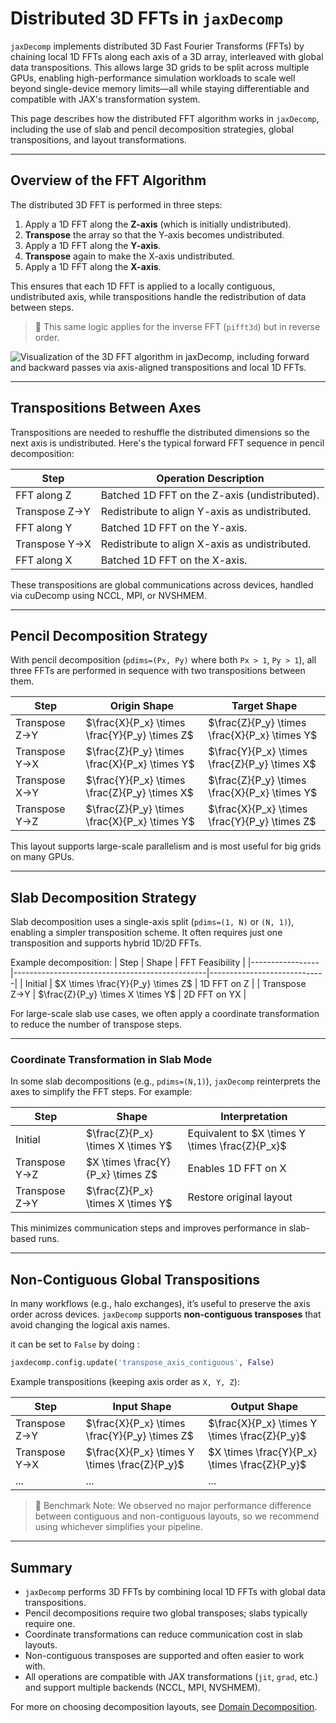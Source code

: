 # Distributed 3D FFTs in `jaxDecomp`

`jaxDecomp` implements distributed 3D Fast Fourier Transforms (FFTs) by chaining local 1D FFTs along each axis of a 3D array, interleaved with global data transpositions. This allows large 3D grids to be split across multiple GPUs, enabling high-performance simulation workloads to scale well beyond single-device memory limits—all while staying differentiable and compatible with JAX's transformation system.

This page describes how the distributed FFT algorithm works in `jaxDecomp`, including the use of slab and pencil decomposition strategies, global transpositions, and layout transformations.

---

## Overview of the FFT Algorithm

The distributed 3D FFT is performed in three steps:

1. Apply a 1D FFT along the **Z-axis** (which is initially undistributed).
2. **Transpose** the array so that the Y-axis becomes undistributed.
3. Apply a 1D FFT along the **Y-axis**.
4. **Transpose** again to make the X-axis undistributed.
5. Apply a 1D FFT along the **X-axis**.

This ensures that each 1D FFT is applied to a locally contiguous, undistributed axis, while transpositions handle the redistribution of data between steps.

> 🔄 This same logic applies for the inverse FFT (`pifft3d`) but in reverse order.

![Visualization of the 3D FFT algorithm in `jaxDecomp`, including forward and backward passes via axis-aligned transpositions and local 1D FFTs.](../joss-paper/assets/fft.svg)

---

## Transpositions Between Axes

Transpositions are needed to reshuffle the distributed dimensions so the next axis is undistributed. Here's the typical forward FFT sequence in pencil decomposition:

| Step            | Operation Description                                      |
|------------------|------------------------------------------------------------|
| FFT along Z      | Batched 1D FFT on the Z-axis (undistributed).             |
| Transpose Z→Y    | Redistribute to align Y-axis as undistributed.            |
| FFT along Y      | Batched 1D FFT on the Y-axis.                             |
| Transpose Y→X    | Redistribute to align X-axis as undistributed.            |
| FFT along X      | Batched 1D FFT on the X-axis.                             |

These transpositions are global communications across devices, handled via cuDecomp using NCCL, MPI, or NVSHMEM.

---

## Pencil Decomposition Strategy

With pencil decomposition (`pdims=(Px, Py)` where both `Px > 1`, `Py > 1`), all three FFTs are performed in sequence with two transpositions between them.

| Step             | Origin Shape                                  | Target Shape                                   |
|------------------|------------------------------------------------|------------------------------------------------|
| Transpose Z→Y    | $\frac{X}{P_x} \times \frac{Y}{P_y} \times Z$ | $\frac{Z}{P_y} \times \frac{X}{P_x} \times Y$ |
| Transpose Y→X    | $\frac{Z}{P_y} \times \frac{X}{P_x} \times Y$ | $\frac{Y}{P_x} \times \frac{Z}{P_y} \times X$ |
| Transpose X→Y    | $\frac{Y}{P_x} \times \frac{Z}{P_y} \times X$ | $\frac{Z}{P_y} \times \frac{X}{P_x} \times Y$ |
| Transpose Y→Z    | $\frac{Z}{P_y} \times \frac{X}{P_x} \times Y$ | $\frac{X}{P_x} \times \frac{Y}{P_y} \times Z$ |

This layout supports large-scale parallelism and is most useful for big grids on many GPUs.

---

## Slab Decomposition Strategy

Slab decomposition uses a single-axis split (`pdims=(1, N)` or `(N, 1)`), enabling a simpler transposition scheme. It often requires just one transposition and supports hybrid 1D/2D FFTs.

Example decomposition:
| Step            | Shape                                          | FFT Feasibility             |
|-----------------|------------------------------------------------|-----------------------------|
| Initial         | $X \times \frac{Y}{P_y} \times Z$              | 1D FFT on Z                 |
| Transpose Z→Y   | $\frac{Z}{P_y} \times X \times Y$              | 2D FFT on YX                |

For large-scale slab use cases, we often apply a coordinate transformation to reduce the number of transpose steps.

---

### Coordinate Transformation in Slab Mode

In some slab decompositions (e.g., `pdims=(N,1)`), `jaxDecomp` reinterprets the axes to simplify the FFT steps. For example:

| Step            | Shape                                             | Interpretation                            |
|-----------------|--------------------------------------------------|-------------------------------------------|
| Initial         | $\frac{Z}{P_x} \times X \times Y$                | Equivalent to $X \times Y \times \frac{Z}{P_x}$ |
| Transpose Y→Z   | $X \times \frac{Y}{P_x} \times Z$                | Enables 1D FFT on X                       |
| Transpose Z→Y   | $\frac{Z}{P_x} \times X \times Y$                | Restore original layout                   |

This minimizes communication steps and improves performance in slab-based runs.

---

## Non-Contiguous Global Transpositions

In many workflows (e.g., halo exchanges), it’s useful to preserve the axis order across devices. `jaxDecomp` supports **non-contiguous transposes** that avoid changing the logical axis names.

it can be set to `False` by doing : 

```python
jaxdecomp.config.update('transpose_axis_contiguous', False)
```

Example transpositions (keeping axis order as `X, Y, Z`):

| Step          | Input Shape                                | Output Shape                               |
|---------------|---------------------------------------------|---------------------------------------------|
| Transpose Z→Y | $\frac{X}{P_x} \times \frac{Y}{P_y} \times Z$ | $\frac{X}{P_x} \times Y \times \frac{Z}{P_y}$ |
| Transpose Y→X | $\frac{X}{P_x} \times Y \times \frac{Z}{P_y}$ | $X \times \frac{Y}{P_x} \times \frac{Z}{P_y}$ |
| ...           | ...                                         | ...                                         |

> 🧪 Benchmark Note: We observed no major performance difference between contiguous and non-contiguous layouts, so we recommend using whichever simplifies your pipeline.

---

## Summary

- `jaxDecomp` performs 3D FFTs by combining local 1D FFTs with global data transpositions.
- Pencil decompositions require two global transposes; slabs typically require one.
- Coordinate transformations can reduce communication cost in slab layouts.
- Non-contiguous transposes are supported and often easier to work with.
- All operations are compatible with JAX transformations (`jit`, `grad`, etc.) and support multiple backends (NCCL, MPI, NVSHMEM).

For more on choosing decomposition layouts, see [Domain Decomposition](02-decomposition.md).
